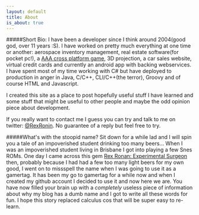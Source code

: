 ```yaml
---
layout: default
title: About
is_about: true
---
```


#####Short Bio:
I have been a developer since I think around 2004(good god, over 11 years :S). I have worked on pretty much everything at one time or another: aerospace inventory management, real estate software(for pocket pc!), a [AAA cross platform game](http://en.wikipedia.org/wiki/Ashes_Cricket_2009), 3D projection, a car sales website, virtual credit cards and currently an android app with backing webservices. I have spent most of my time working with C# but have deployed to production in anger in Java, C/C++, CLI/C++(the terror), Groovy and of course HTML and Javascript.

I created this site as a place to post hopefully useful stuff I have learned and some stuff that might be useful to other people and maybe the odd opinion piece about development.

If you really want to contact me I guess you can try and talk to me on twitter: [@RexRonin](https://twitter.com/RexRonin). No guarantee of a reply but feel free to try.

#####What's with the stoopid name?
Sit down for a while lad and I will spin you a tale of an impoverished student drinking too many beers... When I was an impoverished student living in Brisbane I got into playing a few Snes ROMs. One day I came across this gem [Rex Ronan: Experimental Surgeon](http://en.wikipedia.org/wiki/Rex_Ronan:_Experimental_Surgeon) then, probably because I had had a few too many light beers for my own good, I went on to missspell the name when I was going to use it as a gamertag. It has been my go to gamertag for a while now and when I created my github account I decided to use it and now here we are. You have now filled your brain up with a *completely* useless piece of information about why my blog has a dumb name and I got to write all these words for fun. I hope this story replaced calculus cos that will be super easy to re-learn.
